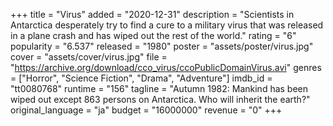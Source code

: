 +++
title = "Virus"
added = "2020-12-31"
description = "Scientists in Antarctica desperately try to find a cure to a military virus that was released in a plane crash and has wiped out the rest of the world."
rating = "6"
popularity = "6.537"
released = "1980"
poster = "assets/poster/virus.jpg"
cover = "assets/cover/virus.jpg"
file = "https://archive.org/download/cco_virus/ccoPublicDomainVirus.avi"
genres = ["Horror", "Science Fiction", "Drama", "Adventure"]
imdb_id = "tt0080768"
runtime = "156"
tagline = "Autumn 1982: Mankind has been wiped out except 863 persons on Antarctica. Who will inherit the earth?"
original_language = "ja"
budget = "16000000"
revenue = "0"
+++